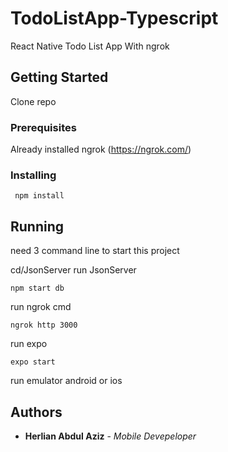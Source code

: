 # TodoListApp-Typescript

React Native Todo List App With ngrok 

## Getting Started

Clone repo 

### Prerequisites
Already installed ngrok (https://ngrok.com/)

### Installing

     npm install
 
## Running 
need 3 command line to start this project


cd/JsonServer run JsonServer

    npm start db
   
run ngrok cmd

    ngrok http 3000
  
run expo

    expo start
    
run emulator android or ios

## Authors

  - **Herlian Abdul Aziz** - *Mobile Devepeloper* 
 
